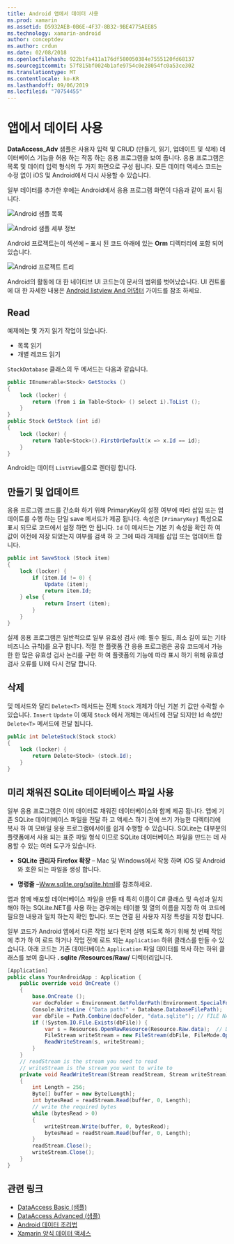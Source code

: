 ```yaml
---
title: Android 앱에서 데이터 사용
ms.prod: xamarin
ms.assetid: D5932AEB-0B6E-4F37-8B32-9BE4775AEE85
ms.technology: xamarin-android
author: conceptdev
ms.author: crdun
ms.date: 02/08/2018
ms.openlocfilehash: 922b1fa411a176df580050384e7555120fd68137
ms.sourcegitcommit: 57f815bf0024b1afe9754c0e28054fc0a53ce302
ms.translationtype: MT
ms.contentlocale: ko-KR
ms.lasthandoff: 09/06/2019
ms.locfileid: "70754455"
---
```

# <a name="using-data-in-an-app"></a>앱에서 데이터 사용

**DataAccess_Adv** 샘플은 사용자 입력 및 CRUD (만들기, 읽기, 업데이트 및 삭제) 데이터베이스 기능을 허용 하는 작동 하는 응용 프로그램을 보여 줍니다. 응용 프로그램은 목록 및 데이터 입력 형식의 두 가지 화면으로 구성 됩니다. 모든 데이터 액세스 코드는 수정 없이 iOS 및 Android에서 다시 사용할 수 있습니다.

일부 데이터를 추가한 후에는 Android에서 응용 프로그램 화면이 다음과 같이 표시 됩니다.

![Android 샘플 목록](using-data-in-an-app-images/image11.png "Android 샘플 목록")

![Android 샘플 세부 정보](using-data-in-an-app-images/image12.png "Android 샘플 세부 정보")

Android 프로젝트는이 섹션에 &ndash; 표시 된 코드 아래에 있는 **Orm** 디렉터리에 포함 되어 있습니다.

![Android 프로젝트 트리](using-data-in-an-app-images/image14.png "Android 프로젝트 트리")

Android의 활동에 대 한 네이티브 UI 코드는이 문서의 범위를 벗어났습니다. UI 컨트롤에 대 한 자세한 내용은 [Android listview And 어댑터](~/android/user-interface/layouts/list-view/index.md) 가이드를 참조 하세요.

## <a name="read"></a>Read

예제에는 몇 가지 읽기 작업이 있습니다.

- 목록 읽기
- 개별 레코드 읽기

`StockDatabase` 클래스의 두 메서드는 다음과 같습니다.

```csharp
public IEnumerable<Stock> GetStocks ()
{
    lock (locker) {
        return (from i in Table<Stock> () select i).ToList ();
    }
}
public Stock GetStock (int id)
{
    lock (locker) {
        return Table<Stock>().FirstOrDefault(x => x.Id == id);
    }
}
```

Android는 데이터 `ListView`를으로 렌더링 합니다.

## <a name="create-and-update"></a>만들기 및 업데이트

응용 프로그램 코드를 간소화 하기 위해 PrimaryKey의 설정 여부에 따라 삽입 또는 업데이트를 수행 하는 단일 save 메서드가 제공 됩니다. 속성은 `[PrimaryKey]` 특성으로 표시 되므로 코드에서 설정 하면 안 됩니다. `Id` 이 메서드는 기본 키 속성을 확인 하 여 값이 이전에 저장 되었는지 여부를 검색 하 고 그에 따라 개체를 삽입 또는 업데이트 합니다.

```csharp
public int SaveStock (Stock item)
{
    lock (locker) {
        if (item.Id != 0) {
            Update (item);
            return item.Id;
    } else {
            return Insert (item);
        }
    }
}
```

실제 응용 프로그램은 일반적으로 일부 유효성 검사 (예: 필수 필드, 최소 길이 또는 기타 비즈니스 규칙)를 요구 합니다. 적절 한 플랫폼 간 응용 프로그램은 공유 코드에서 가능한 한 많은 유효성 검사 논리를 구현 하 여 플랫폼의 기능에 따라 표시 하기 위해 유효성 검사 오류를 UI에 다시 전달 합니다.

## <a name="delete"></a>삭제

및 메서드와 달리 `Delete<T>` 메서드는 전체 `Stock` 개체가 아닌 기본 키 값만 수락할 수 있습니다. `Insert` `Update` 이 예제 `Stock` 에서 개체는 메서드에 전달 되지만 Id 속성만 `Delete<T>` 메서드에 전달 됩니다.

```csharp
public int DeleteStock(Stock stock)
{
    lock (locker) {
        return Delete<Stock> (stock.Id);
    }
}
```

## <a name="using-a-pre-populated-sqlite-database-file"></a>미리 채워진 SQLite 데이터베이스 파일 사용

일부 응용 프로그램은 이미 데이터로 채워진 데이터베이스와 함께 제공 됩니다. 앱에 기존 SQLite 데이터베이스 파일을 전달 하 고 액세스 하기 전에 쓰기 가능한 디렉터리에 복사 하 여 모바일 응용 프로그램에서이를 쉽게 수행할 수 있습니다. SQLite는 대부분의 플랫폼에서 사용 되는 표준 파일 형식 이므로 SQLite 데이터베이스 파일을 만드는 데 사용할 수 있는 여러 도구가 있습니다.

- **SQLite 관리자 Firefox 확장** &ndash; Mac 및 Windows에서 작동 하며 iOS 및 Android와 호환 되는 파일을 생성 합니다.

- **명령줄** &ndash;[Www.sqlite.org/sqlite.html](http://www.sqlite.org/sqlite.html)를 참조하세요.

앱과 함께 배포할 데이터베이스 파일을 만들 때 특히 이름이 C# 클래스 및 속성과 일치 해야 하는 SQLite.NET를 사용 하는 경우에는 테이블 및 열의 이름을 지정 하 여 코드에 필요한 내용과 일치 하는지 확인 합니다. 또는 연결 된 사용자 지정 특성을 지정 합니다.

일부 코드가 Android 앱에서 다른 작업 보다 먼저 실행 되도록 하기 위해 첫 번째 작업에 추가 하 여 로드 하거나 작업 전에 로드 되는 `Application` 하위 클래스를 만들 수 있습니다. 아래 코드는 기존 데이터베이스 `Application` 파일 데이터를 복사 하는 하위 클래스를 보여 줍니다 **. sqlite** **/Resources/Raw/** 디렉터리입니다.

```csharp
[Application]
public class YourAndroidApp : Application {
    public override void OnCreate ()
    {
        base.OnCreate ();
        var docFolder = Environment.GetFolderPath(Environment.SpecialFolder.Personal);
        Console.WriteLine ("Data path:" + Database.DatabaseFilePath);
        var dbFile = Path.Combine(docFolder, "data.sqlite"); // FILE NAME TO USE WHEN COPIED
        if (!System.IO.File.Exists(dbFile)) {
            var s = Resources.OpenRawResource(Resource.Raw.data);  // DATA FILE RESOURCE ID
            FileStream writeStream = new FileStream(dbFile, FileMode.OpenOrCreate, FileAccess.Write);
            ReadWriteStream(s, writeStream);
        }
    }
    // readStream is the stream you need to read
    // writeStream is the stream you want to write to
    private void ReadWriteStream(Stream readStream, Stream writeStream)
    {
        int Length = 256;
        Byte[] buffer = new Byte[Length];
        int bytesRead = readStream.Read(buffer, 0, Length);
        // write the required bytes
        while (bytesRead > 0)
        {
            writeStream.Write(buffer, 0, bytesRead);
            bytesRead = readStream.Read(buffer, 0, Length);
        }
        readStream.Close();
        writeStream.Close();
    }
}
```

## <a name="related-links"></a>관련 링크

- [DataAccess Basic (샘플)](https://github.com/xamarin/mobile-samples/tree/master/DataAccess/Basic)
- [DataAccess Advanced (샘플)](https://github.com/xamarin/mobile-samples/tree/master/DataAccess/Advanced)
- [Android 데이터 조리법](https://github.com/xamarin/recipes/tree/master/Recipes/android/data)
- [Xamarin 양식 데이터 액세스](~/xamarin-forms/data-cloud/data/databases.md)
